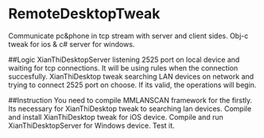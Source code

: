 # RemoteDesktopTweak
Communicate pc&amp;phone in tcp stream with server and client sides. Obj-c tweak for ios &amp; c# server for windows.

##Logic
XianThiDesktopServer listening 2525 port on local device and waiting for tcp connections. It will be using rules when the connection succesfully.
XianThiDesktop tweak searching LAN devices on network and trying to connect 2525 port on choose. If its valid, the operations will begin.

##Instruction
You need to compile MMLANSCAN framework for the firstly. Its necessary for XianThiDesktop tweak to searching lan devices.
Compile and install XianThiDesktop tweak for iOS device.
Compile and run XianThiDesktopServer for Windows device.
Test it.
